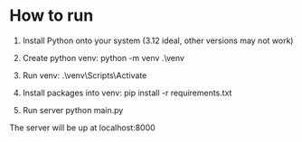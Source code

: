 # How to run

1. Install Python onto your system (3.12 ideal, other versions may not work)

2. Create python venv: 
python -m venv .\venv

3. Run venv: 
.\venv\Scripts\Activate

4. Install packages into venv: 
pip install -r requirements.txt

5. Run server
python main.py

The server will be up at localhost:8000